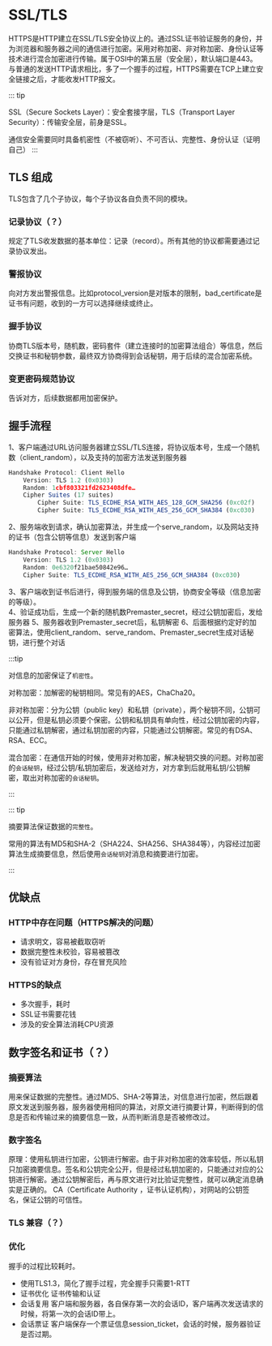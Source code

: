 # SSL/TLS

HTTPS是HTTP建立在SSL/TLS安全协议上的。通过SSL证书验证服务的身份，并为浏览器和服务器之间的通信进行加密。采用对称加密、非对称加密、身份认证等技术进行混合加密进行传输。属于OSI中的第五层（安全层），默认端口是443。与普通的发送HTTP请求相比，多了一个握手的过程，HTTPS需要在TCP上建立安全链接之后，才能收发HTTP报文。

::: tip

SSL（Secure Sockets Layer）：安全套接字层，TLS（Transport Layer Security）：传输安全层，前身是SSL。


通信安全需要同时具备机密性（不被窃听）、不可否认、完整性、身份认证（证明自己）
:::

## TLS 组成

TLS包含了几个子协议，每个子协议各自负责不同的模块。

### 记录协议（？）

规定了TLS收发数据的基本单位：记录（record）。所有其他的协议都需要通过记录协议发出。

### 警报协议

向对方发出警报信息。比如protocol_version是对版本的限制，bad_certificate是证书有问题，收到的一方可以选择继续或终止。

### 握手协议

协商TLS版本号，随机数，密码套件（建立连接时的加密算法组合）等信息，然后交换证书和秘钥参数，最终双方协商得到会话秘钥，用于后续的混合加密系统。

### 变更密码规范协议

告诉对方，后续数据都用加密保护。


## 握手流程

1、客户端通过URL访问服务器建立SSL/TLS连接，将协议版本号，生成一个随机数（client_random），以及支持的加密方法发送到服务器  

```js
Handshake Protocol: Client Hello
    Version: TLS 1.2 (0x0303)
    Random: 1cbf803321fd2623408dfe…
    Cipher Suites (17 suites)
        Cipher Suite: TLS_ECDHE_RSA_WITH_AES_128_GCM_SHA256 (0xc02f)
        Cipher Suite: TLS_ECDHE_RSA_WITH_AES_256_GCM_SHA384 (0xc030)
```

2、服务端收到请求，确认加密算法，并生成一个serve_random，以及网站支持的证书（包含公钥等信息）发送到客户端  

```js
Handshake Protocol: Server Hello
    Version: TLS 1.2 (0x0303)
    Random: 0e6320f21bae50842e96…
    Cipher Suite: TLS_ECDHE_RSA_WITH_AES_256_GCM_SHA384 (0xc030)

```

3、客户端收到证书后进行，得到服务端的信息及公钥，协商安全等级（信息加密的等级）。  
4、验证成功后，生成一个新的随机数Premaster_secret，经过公钥加密后，发给服务器
5、服务器收到Premaster_secret后，私钥解密
6、后面根据约定好的加密算法，使用client_random、serve_random、Premaster_secret生成对话秘钥，进行整个对话

:::tip  

对信息的加密保证了`机密性`。

对称加密：加解密的秘钥相同。常见有的AES，ChaCha20。

非对称加密：分为公钥（public key）和私钥（private），两个秘钥不同，公钥可以公开，但是私钥必须要个保密。公钥和私钥具有单向性，经过公钥加密的内容，只能通过私钥解密，通过私钥加密的内容，只能通过公钥解密。常见的有DSA、RSA、ECC。

混合加密：在通信开始的时候，使用非对称加密，解决秘钥交换的问题。对称加密的`会话秘钥`，经过公钥/私钥加密后，发送给对方，对方拿到后就用私钥/公钥解密，取出对称加密的`会话秘钥`。

:::

::: tip 

摘要算法保证数据的`完整性`。

常用的算法有MD5和SHA-2（SHA224、SHA256、SHA384等），内容经过加密算法生成摘要信息，然后使用`会话秘钥`对消息和摘要进行加密。

:::

## 优缺点

### HTTP中存在问题（HTTPS解决的问题）

- 请求明文，容易被截取窃听
- 数据完整性未校验，容易被篡改
- 没有验证对方身份，存在冒充风险

### HTTPS的缺点

- 多次握手，耗时
- SSL证书需要花钱
- 涉及的安全算法消耗CPU资源


## 数字签名和证书（？）

### 摘要算法

用来保证数据的完整性。通过MD5、SHA-2等算法，对信息进行加密，然后跟着原文发送到服务器，服务器使用相同的算法，对原文进行摘要计算，判断得到的信息是否和传输过来的摘要信息一致，从而判断消息是否被修改过。


### 数字签名

原理：使用私钥进行加密，公钥进行解密。由于非对称加密的效率较低，所以私钥只加密摘要信息。签名和公钥完全公开，但是经过私钥加密的，只能通过对应的公钥进行解密。通过公钥解密后，再与原文进行对比验证完整性，就可以确定消息确实是正确的。
CA（Certificate Authority ，证书认证机构），对网站的公钥签名，保证公钥的可信性。

### TLS 兼容（？）

### 优化

握手的过程比较耗时。

- 使用TLS1.3，简化了握手过程，完全握手只需要1-RTT
- 证书优化 证书传输和认证
- 会话复用 客户端和服务器，各自保存第一次的会话ID，客户端再次发送请求的时候，将第一次的会话ID带上。
- 会话票证 客户端保存一个票证信息session_ticket，会话的时候，服务器验证是否过期。